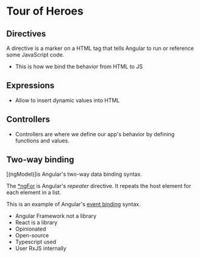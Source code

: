 # Tour of Heroes

## Directives

A directive is a marker on a HTML tag that tells Angular to run or reference some JavaScript code.

- This is how we bind the behavior from HTML to JS

## Expressions

- Allow to insert dynamic values into HTML

## Controllers

- Controllers are where we define our app's behavior by defining functions and values.

## Two-way binding

[(ngModel)]is Angular's two-way data binding syntax.

The [*ngFor](https://angular.io/guide/template-syntax#ngFor) is Angular's *repeater* directive. It repeats the host element for each element in a list.

This is an example of Angular's [event binding](https://angular.io/guide/template-syntax#event-binding) syntax.

- Angular Framework not a library
- React is a library
- Opinionated
- Open-source
- Typescript used
- User RxJS internally
